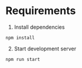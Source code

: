 # Requirements

1. Install dependencies

```
npm install
```

2. Start development server

```
npm run start
```
